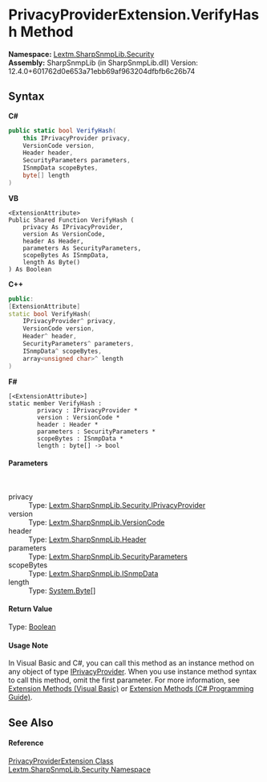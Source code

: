 # PrivacyProviderExtension.VerifyHash Method 
 

**Namespace:**&nbsp;<a href="N_Lextm_SharpSnmpLib_Security">Lextm.SharpSnmpLib.Security</a><br />**Assembly:**&nbsp;SharpSnmpLib (in SharpSnmpLib.dll) Version: 12.4.0+601762d0e653a71ebb69af963204dfbfb6c26b74

## Syntax

**C#**<br />
``` C#
public static bool VerifyHash(
	this IPrivacyProvider privacy,
	VersionCode version,
	Header header,
	SecurityParameters parameters,
	ISnmpData scopeBytes,
	byte[] length
)
```

**VB**<br />
``` VB
<ExtensionAttribute>
Public Shared Function VerifyHash ( 
	privacy As IPrivacyProvider,
	version As VersionCode,
	header As Header,
	parameters As SecurityParameters,
	scopeBytes As ISnmpData,
	length As Byte()
) As Boolean
```

**C++**<br />
``` C++
public:
[ExtensionAttribute]
static bool VerifyHash(
	IPrivacyProvider^ privacy, 
	VersionCode version, 
	Header^ header, 
	SecurityParameters^ parameters, 
	ISnmpData^ scopeBytes, 
	array<unsigned char>^ length
)
```

**F#**<br />
``` F#
[<ExtensionAttribute>]
static member VerifyHash : 
        privacy : IPrivacyProvider * 
        version : VersionCode * 
        header : Header * 
        parameters : SecurityParameters * 
        scopeBytes : ISnmpData * 
        length : byte[] -> bool 

```


#### Parameters
&nbsp;<dl><dt>privacy</dt><dd>Type: <a href="T_Lextm_SharpSnmpLib_Security_IPrivacyProvider">Lextm.SharpSnmpLib.Security.IPrivacyProvider</a><br /></dd><dt>version</dt><dd>Type: <a href="T_Lextm_SharpSnmpLib_VersionCode">Lextm.SharpSnmpLib.VersionCode</a><br /></dd><dt>header</dt><dd>Type: <a href="T_Lextm_SharpSnmpLib_Header">Lextm.SharpSnmpLib.Header</a><br /></dd><dt>parameters</dt><dd>Type: <a href="T_Lextm_SharpSnmpLib_SecurityParameters">Lextm.SharpSnmpLib.SecurityParameters</a><br /></dd><dt>scopeBytes</dt><dd>Type: <a href="T_Lextm_SharpSnmpLib_ISnmpData">Lextm.SharpSnmpLib.ISnmpData</a><br /></dd><dt>length</dt><dd>Type: <a href="https://docs.microsoft.com/dotnet/api/system.byte" target="_blank" rel="noopener noreferrer">System.Byte</a>[]<br /></dd></dl>

#### Return Value
Type: <a href="https://docs.microsoft.com/dotnet/api/system.boolean" target="_blank" rel="noopener noreferrer">Boolean</a>

#### Usage Note
In Visual Basic and C#, you can call this method as an instance method on any object of type <a href="T_Lextm_SharpSnmpLib_Security_IPrivacyProvider">IPrivacyProvider</a>. When you use instance method syntax to call this method, omit the first parameter. For more information, see <a href="https://docs.microsoft.com/dotnet/visual-basic/programming-guide/language-features/procedures/extension-methods" target="_blank" rel="noopener noreferrer">Extension Methods (Visual Basic)</a> or <a href="https://docs.microsoft.com/dotnet/csharp/programming-guide/classes-and-structs/extension-methods" target="_blank" rel="noopener noreferrer">Extension Methods (C# Programming Guide)</a>.

## See Also


#### Reference
<a href="T_Lextm_SharpSnmpLib_Security_PrivacyProviderExtension">PrivacyProviderExtension Class</a><br /><a href="N_Lextm_SharpSnmpLib_Security">Lextm.SharpSnmpLib.Security Namespace</a><br />